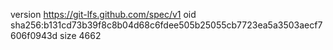 version https://git-lfs.github.com/spec/v1
oid sha256:b131cd73b39f8c8b04d68c6fdee505b25055cb7723ea5a3503aecf7606f0943d
size 4662
